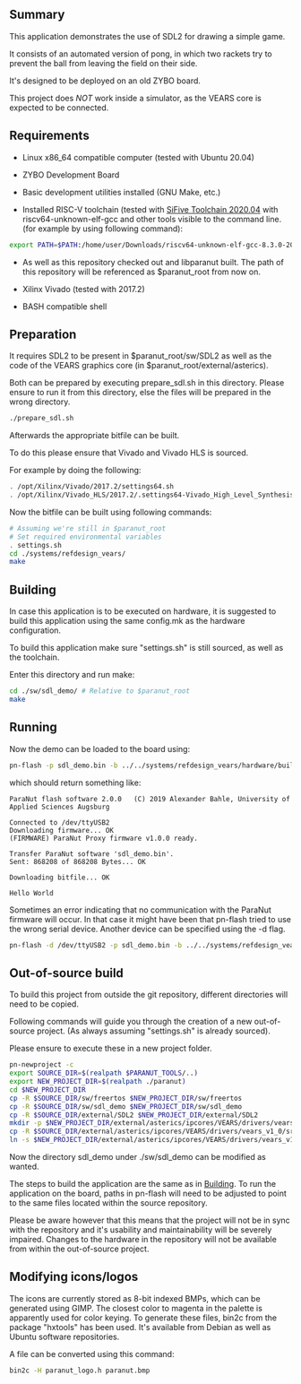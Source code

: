  
## Summary
This application demonstrates the use of SDL2 for drawing a simple game.

It consists of an automated version of pong,
in which two rackets try to prevent the ball from leaving the field on their side.

It's designed to be deployed on an old ZYBO board.

This project does *NOT* work inside a simulator,
as the VEARS core is expected to be connected.

## Requirements

* Linux x86_64 compatible computer (tested with Ubuntu 20.04)

* ZYBO Development Board

* Basic development utilities installed (GNU Make, etc.)

* Installed RISC-V toolchain (tested with [SiFive Toolchain 2020.04](https://github.com/sifive/freedom-tools/releases/tag/v2020.04.0-Toolchain.Only)
with riscv64-unknown-elf-gcc and other tools visible to the command line.
(for example by using following command): 

```sh
export PATH=$PATH:/home/user/Downloads/riscv64-unknown-elf-gcc-8.3.0-2020.04.1-x86_64-linux-ubuntu14/bin/
```

* As well as this repository checked out and libparanut built.
The path of this repository will be referenced as $paranut_root from now on.

* Xilinx Vivado (tested with 2017.2)

* BASH compatible shell

## Preparation
It requires SDL2 to be present in $paranut_root/sw/SDL2
as well as the code of the VEARS graphics core (in $paranut_root/external/asterics).

Both can be prepared by executing prepare_sdl.sh in this directory.
Please ensure to run it from this directory, else the files will be prepared in the wrong directory.

```sh
./prepare_sdl.sh
```

Afterwards the appropriate bitfile can be built.

To do this please ensure that Vivado and Vivado HLS is sourced.

For example by doing the following:

```sh
. /opt/Xilinx/Vivado/2017.2/settings64.sh
. /opt/Xilinx/Vivado_HLS/2017.2/.settings64-Vivado_High_Level_Synthesis.sh
```

Now the bitfile can be built using following commands:

```sh
# Assuming we're still in $paranut_root
# Set required environmental variables
. settings.sh
cd ./systems/refdesign_vears/
make
```

## Building
In case this application is to be executed on hardware, 
it is suggested to build this application using the same config.mk as the hardware configuration.

To build this application make sure "settings.sh" is still sourced,
as well as the toolchain.

Enter this directory and run make:

```sh
cd ./sw/sdl_demo/ # Relative to $paranut_root
make
```

## Running
Now the demo can be loaded to the board using:

```sh
pn-flash -p sdl_demo.bin -b ../../systems/refdesign_vears/hardware/build/system.bit ../../systems/refdesign_vears/hardware/build/system.hdf ../../systems/refdesign_vears/hardware/firmware/firmware.elf
```

which should return something like:

```
ParaNut flash software 2.0.0   (C) 2019 Alexander Bahle, University of Applied Sciences Augsburg

Connected to /dev/ttyUSB2
Downloading firmware... OK
(FIRMWARE) ParaNut Proxy firmware v1.0.0 ready.

Transfer ParaNut software 'sdl_demo.bin'.
Sent: 868208 of 868208 Bytes... OK

Downloading bitfile... OK

Hello World
```

Sometimes an error indicating that no communication with the ParaNut firmware will occur.
In that case it might have been that pn-flash tried to use the wrong serial device.
Another device can be specified using the -d flag.

```sh
pn-flash -d /dev/ttyUSB2 -p sdl_demo.bin -b ../../systems/refdesign_vears/hardware/build/system.bit ../../systems/refdesign_vears/hardware/build/system.hdf ../../systems/refdesign_vears/hardware/firmware/firmware.elf
```

## Out-of-source build
To build this project from outside the git repository,
different directories will need to be copied.

Following commands will guide you through the creation of a new out-of-source project.
(As always assuming "settings.sh" is already sourced).

Please ensure to execute these in a new project folder.

```sh
pn-newproject -c
export SOURCE_DIR=$(realpath $PARANUT_TOOLS/..)
export NEW_PROJECT_DIR=$(realpath ./paranut)
cd $NEW_PROJECT_DIR
cp -R $SOURCE_DIR/sw/freertos $NEW_PROJECT_DIR/sw/freertos
cp -R $SOURCE_DIR/sw/sdl_demo $NEW_PROJECT_DIR/sw/sdl_demo
cp -R $SOURCE_DIR/external/SDL2 $NEW_PROJECT_DIR/external/SDL2
mkdir -p $NEW_PROJECT_DIR/external/asterics/ipcores/VEARS/drivers/vears_v1_0
cp -R $SOURCE_DIR/external/asterics/ipcores/VEARS/drivers/vears_v1_0/src $NEW_PROJECT_DIR/external/asterics/ipcores/VEARS/drivers/vears_v1_0/src
ln -s $NEW_PROJECT_DIR/external/asterics/ipcores/VEARS/drivers/vears_v1_0/src $NEW_PROJECT_DIR/sw/vears
```

Now the directory sdl_demo under ./sw/sdl_demo can be modified as wanted.

The steps to build the application are the same as in [Building](#building).
To run the application on the board, paths in pn-flash will need to be adjusted to point to the same files located within the source repository.

Please be aware however that this means that the project will not be in sync with the repository and it's usability and maintainability will be severely impaired.
Changes to the hardware in the repository will not be available from within the out-of-source project.

## Modifying icons/logos
The icons are currently stored as 8-bit indexed BMPs, which can be generated using GIMP.
The closest color to magenta in the palette is apparently used for color keying.
To generate these files, bin2c from the package "hxtools" has been used.
It's available from Debian as well as Ubuntu software repositories.

A file can be converted using this command:

```sh
bin2c -H paranut_logo.h paranut.bmp
```


